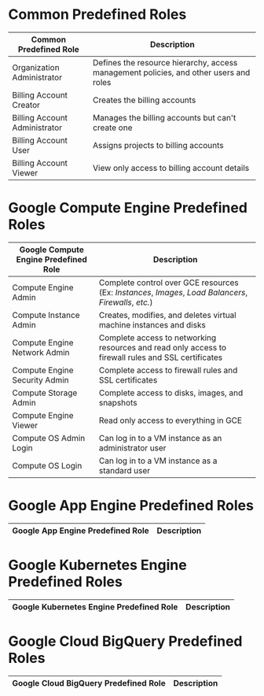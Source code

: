# Common Predefined Roles

| Common Predefined Role | Description |
| --- | --- |
| Organization Administrator | Defines the resource hierarchy, access management policies, and other users and roles |
| Billing Account Creator | Creates the billing accounts |
| Billing Account Administrator | Manages the billing accounts but can't create one |
| Billing Account User | Assigns projects to billing accounts |
| Billing Account Viewer | View only access to billing account details |

# Google Compute Engine Predefined Roles

| Google Compute Engine Predefined Role | Description |
| --- | --- |
| Compute Engine Admin | Complete control over GCE resources (Ex: *Instances*, *Images*, *Load Balancers*, *Firewalls*, *etc.*) |
| Compute Instance Admin | Creates, modifies, and deletes virtual machine instances and disks |
| Compute Engine Network Admin | Complete access to networking resources and read only access to firewall rules and SSL certificates |
| Compute Engine Security Admin | Complete access to firewall rules and SSL certificates |
| Compute Storage Admin | Complete access to disks, images, and snapshots |
| Compute Engine Viewer | Read only access to everything in GCE |
| Compute OS Admin Login | Can log in to a VM instance as an administrator user |
| Compute OS Login | Can log in to a VM instance as a standard user |

# Google App Engine Predefined Roles

| Google App Engine Predefined Role | Description |
| --- | --- |

# Google Kubernetes Engine Predefined Roles

| Google Kubernetes Engine Predefined Role | Description |
| --- | --- |

# Google Cloud BigQuery Predefined Roles

| Google Cloud BigQuery Predefined Role | Description |
| --- | --- |

